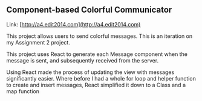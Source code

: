 ## Component-based Colorful Communicator

Link: [http://a4.edit2014.com](http://a4.edit2014.com)

This project allows users to send colorful messages.
This is an iteration on my Assignment 2 project.

This project uses React to generate each Message component when the message is sent, and subsequently received from the server.

Using React made the process of updating the view with messages significantly easier. Where before I had a whole for loop and helper function to create and insert messages, React simplified it down to a Class and a map function